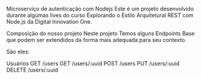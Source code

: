 Microserviço de autenticação com Nodejs
Este é um projeto desenvolvido durante algumas lives do curso Explorando o Estilo Arquitetural REST com Node.js da Digital Innovation One.

Composição do nosso projeto
Neste projeto Temos alguns Endpoints Base que podem ser extendidos da forma mais adequada para seu contexto.

São eles:

Usuários
GET /users
GET /users/:uuid
POST /users
PUT /users/:uuid
DELETE /users/:uuid
